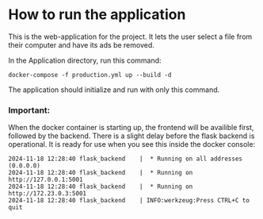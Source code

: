 # How to run the application



This is the web-application for the project. It lets the user select a file from their computer and have its ads be removed. 

In the Application directory, run this command:

``````
docker-compose -f production.yml up --build -d
``````

The application should initialize and run with only this command.

### Important: 
When the docker container is starting up, the frontend will be availible first, followed by the backend. There is a slight delay before the flask backend is operational. It is ready for use when you see this inside the docker console:

``````
2024-11-18 12:28:40 flask_backend    |  * Running on all addresses (0.0.0.0)
2024-11-18 12:28:40 flask_backend    |  * Running on http://127.0.0.1:5001
2024-11-18 12:28:40 flask_backend    |  * Running on http://172.23.0.3:5001
2024-11-18 12:28:40 flask_backend    | INFO:werkzeug:Press CTRL+C to quit
``````